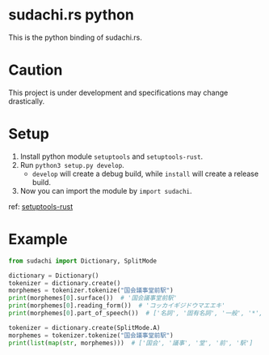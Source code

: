 
# sudachi.rs python

This is the python binding of sudachi.rs.


# Caution

This project is under development and specifications may change drastically.


# Setup

1. Install python module `setuptools` and `setuptools-rust`.
2. Run `python3 setup.py develop`.
    - `develop` will create a debug build, while `install` will create a release build.
3. Now you can import the module by `import sudachi`.

ref: [setuptools-rust](https://github.com/PyO3/setuptools-rust)


# Example

```python
from sudachi import Dictionary, SplitMode

dictionary = Dictionary()
tokenizer = dictionary.create()
morphemes = tokenizer.tokenize("国会議事堂前駅")
print(morphemes[0].surface())  # '国会議事堂前駅'
print(morphemes[0].reading_form())  # 'コッカイギジドウマエエキ'
print(morphemes[0].part_of_speech())  # ['名詞', '固有名詞', '一般', '*', '*', '*']

tokenizer = dictionary.create(SplitMode.A)
morphemes = tokenizer.tokenize("国会議事堂前駅")
print(list(map(str, morphemes)))  # ['国会', '議事', '堂', '前', '駅']
```
